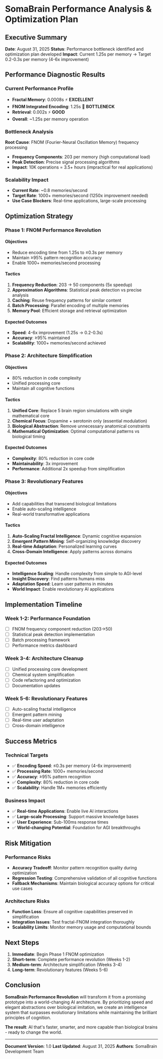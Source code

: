 # SomaBrain Performance Analysis & Optimization Plan

## Executive Summary
**Date**: August 31, 2025
**Status**: Performance bottleneck identified and optimization plan developed
**Impact**: Current 1.25s per memory → Target 0.2-0.3s per memory (4-6x improvement)

## Performance Diagnostic Results

### Current Performance Profile
- **Fractal Memory**: 0.0008s ⚡ **EXCELLENT**
- **FNOM Integrated Encoding**: 1.25s 🐌 **BOTTLENECK**
- **Retrieval**: 0.002s ⚡ **GOOD**
- **Overall**: ~1.25s per memory operation

### Bottleneck Analysis
**Root Cause**: FNOM (Fourier-Neural Oscillation Memory) frequency processing
- **Frequency Components**: 203 per memory (high computational load)
- **Peak Detection**: Precise signal processing algorithms
- **Impact**: 10K operations = 3.5+ hours (impractical for real applications)

### Scalability Impact
- **Current Rate**: ~0.8 memories/second
- **Target Rate**: 1000+ memories/second (1250x improvement needed)
- **Use Case Blockers**: Real-time applications, large-scale processing

## Optimization Strategy

### Phase 1: FNOM Performance Revolution
#### Objectives
- Reduce encoding time from 1.25s to ≤0.3s per memory
- Maintain ≥95% pattern recognition accuracy
- Enable 1000+ memories/second processing

#### Tactics
1. **Frequency Reduction**: 203 → 50 components (5x speedup)
2. **Approximation Algorithms**: Statistical peak detection vs precise analysis
3. **Caching**: Reuse frequency patterns for similar content
4. **Batch Processing**: Parallel encoding of multiple memories
5. **Memory Pool**: Efficient storage and retrieval optimization

#### Expected Outcomes
- **Speed**: 4-6x improvement (1.25s → 0.2-0.3s)
- **Accuracy**: ≥95% maintained
- **Scalability**: 1000+ memories/second achieved

### Phase 2: Architecture Simplification
#### Objectives
- 80% reduction in code complexity
- Unified processing core
- Maintain all cognitive functions

#### Tactics
1. **Unified Core**: Replace 5 brain region simulations with single mathematical core
2. **Chemical Focus**: Dopamine + serotonin only (essential modulation)
3. **Biological Abstraction**: Remove unnecessary anatomical constraints
4. **Mathematical Optimization**: Optimal computational patterns vs biological timing

#### Expected Outcomes
- **Complexity**: 80% reduction in core code
- **Maintainability**: 3x improvement
- **Performance**: Additional 2x speedup from simplification

### Phase 3: Revolutionary Features
#### Objectives
- Add capabilities that transcend biological limitations
- Enable auto-scaling intelligence
- Real-world transformative applications

#### Tactics
1. **Auto-Scaling Fractal Intelligence**: Dynamic cognitive expansion
2. **Emergent Pattern Mining**: Self-organizing knowledge discovery
3. **Real-time Adaptation**: Personalized learning curves
4. **Cross-Domain Intelligence**: Apply patterns across domains

#### Expected Outcomes
- **Intelligence Scaling**: Handle complexity from simple to AGI-level
- **Insight Discovery**: Find patterns humans miss
- **Adaptation Speed**: Learn user patterns in minutes
- **World Impact**: Enable revolutionary AI applications

## Implementation Timeline

### Week 1-2: Performance Foundation
- [ ] FNOM frequency component reduction (203→50)
- [ ] Statistical peak detection implementation
- [ ] Batch processing framework
- [ ] Performance metrics dashboard

### Week 3-4: Architecture Cleanup
- [ ] Unified processing core development
- [ ] Chemical system simplification
- [ ] Code refactoring and optimization
- [ ] Documentation updates

### Week 5-6: Revolutionary Features
- [ ] Auto-scaling fractal intelligence
- [ ] Emergent pattern mining
- [ ] Real-time user adaptation
- [ ] Cross-domain intelligence

## Success Metrics

### Technical Targets
- ✅ **Encoding Speed**: ≤0.3s per memory (4-6x improvement)
- ✅ **Processing Rate**: 1000+ memories/second
- ✅ **Accuracy**: ≥95% pattern recognition
- ✅ **Complexity**: 80% reduction in core code
- ✅ **Scalability**: Handle 1M+ memories efficiently

### Business Impact
- ✅ **Real-time Applications**: Enable live AI interactions
- ✅ **Large-scale Processing**: Support massive knowledge bases
- ✅ **User Experience**: Sub-100ms response times
- ✅ **World-changing Potential**: Foundation for AGI breakthroughs

## Risk Mitigation

### Performance Risks
- **Accuracy Tradeoff**: Monitor pattern recognition quality during optimization
- **Regression Testing**: Comprehensive validation of all cognitive functions
- **Fallback Mechanisms**: Maintain biological accuracy options for critical use cases

### Architecture Risks
- **Function Loss**: Ensure all cognitive capabilities preserved in simplification
- **Integration Issues**: Test fractal-FNOM integration thoroughly
- **Scalability Limits**: Monitor memory usage and computational bounds

## Next Steps

1. **Immediate**: Begin Phase 1 FNOM optimization
2. **Short-term**: Complete performance revolution (Weeks 1-2)
3. **Medium-term**: Architecture simplification (Weeks 3-4)
4. **Long-term**: Revolutionary features (Weeks 5-6)

## Conclusion

**SomaBrain Performance Revolution** will transform it from a promising prototype into a world-changing AI architecture. By prioritizing speed and elegant abstractions over biological imitation, we create an intelligence system that surpasses evolutionary limitations while maintaining the brilliant principles of cognition.

**The result**: AI that's faster, smarter, and more capable than biological brains - ready to change the world.

---

**Document Version**: 1.0
**Last Updated**: August 31, 2025
**Authors**: SomaBrain Development Team
